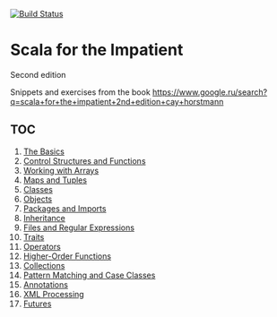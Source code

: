 [![Build Status](https://travis-ci.com/vasnake/scala-for-the-impatient.svg?branch=master)](https://travis-ci.com/vasnake/scala-for-the-impatient)

# Scala for the Impatient
Second edition

Snippets and exercises from the book
https://www.google.ru/search?q=scala+for+the+impatient+2nd+edition+cay+horstmann

## TOC

1. [The Basics](src/main/scala/Chapter01/TheBasics.scala)
2. [Control Structures and Functions](src/main/scala/Chapter02/ControlStructuresAndFunctions.scala)
3. [Working with Arrays](src/main/scala/Chapter03/WorkingWithArrays.scala)
4. [Maps and Tuples](src/main/scala/Chapter04/MapsAndTuples.scala)
5. [Classes](src/main/scala/Chapter05/Classes.scala)
6. [Objects](src/main/scala/Chapter06/Objects.scala)
7. [Packages and Imports](src/main/scala/Chapter07/PackagesAndImports.scala)
8. [Inheritance](src/main/scala/Chapter08/Inheritance.scala)
9. [Files and Regular Expressions](/src/main/scala/Chapter09/FilesAndRegularExpressions.scala)
10. [Traits](/src/main/scala/Chapter10/Traits.scala)
11. [Operators](/src/main/scala/Chapter11/Operators.scala)
12. [Higher-Order Functions](/src/main/scala/Chapter12/HigherOrderFunctions.scala)
13. [Collections](/src/main/scala/Chapter13/Collections.scala)
14. [Pattern Matching and Case Classes](/src/main/scala/Chapter14/PatternMatchingAndCaseClasses.scala)
15. [Annotations](/src/main/scala/Chapter15/Annotations.scala)
16. [XML Processing](/src/main/scala/Chapter16/XMLProcessing.scala)
17. [Futures](/src/main/scala/Chapter17/Futures.scala)
